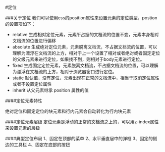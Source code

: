 #定位


###关于定位 
我们可以使用css的position属性来设置元素的定位类型，postion的设置项如下：

 - relative 生成相对定位元素，元素所占据的文档流的位置不变，元素本身相对文档流的位置进行偏移
 - absolute 生成绝对定位元素，元素脱离文档流，不占据文档流的位置，可以理解为漂浮在文档流的上方，相对于上一个设置了相对或者绝对或者固定定位的父级元素来进行定位，如果找不到，则相对于body元素进行定位。
 - fixed 生成固定定位元素，元素脱离文档流，不占据文档流的位置，可以理解为漂浮在文档流的上方，相对于浏览器窗口进行定位。
 - static 默认值，没有定位，元素出现在正常的文档流中，相当于取消定位属性或者不设置定位属性
 - inherit 从父元素继承 position 属性的值
 
 
####定位元素特性 

绝对定位和固定定位的块元素和行内元素会自动转化为行内块元素

####定位元素层级 
定位元素是浮动的正常的文档流之上的，可以用z-index属性来设置元素的层级

####典型定位布局 
1、固定在顶部的菜单
2、水平垂直居中的弹框
3、固定的侧边的工具栏
4、固定在底部的按钮